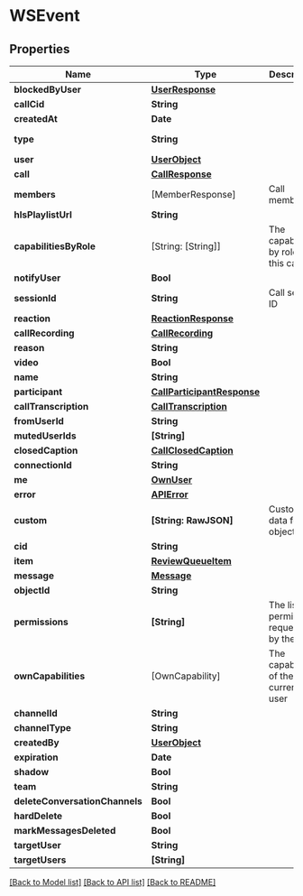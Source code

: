# WSEvent

## Properties
Name | Type | Description | Notes
------------ | ------------- | ------------- | -------------
**blockedByUser** | [**UserResponse**](UserResponse.md) |  | [optional] 
**callCid** | **String** |  | 
**createdAt** | **Date** |  | 
**type** | **String** |  | [default to "user.unbanned"]
**user** | [**UserObject**](UserObject.md) |  | 
**call** | [**CallResponse**](CallResponse.md) |  | 
**members** | [MemberResponse] | Call members | 
**hlsPlaylistUrl** | **String** |  | 
**capabilitiesByRole** | [String: [String]] | The capabilities by role for this call | 
**notifyUser** | **Bool** |  | 
**sessionId** | **String** | Call session ID | 
**reaction** | [**ReactionResponse**](ReactionResponse.md) |  | 
**callRecording** | [**CallRecording**](CallRecording.md) |  | 
**reason** | **String** |  | [optional] 
**video** | **Bool** |  | 
**name** | **String** |  | 
**participant** | [**CallParticipantResponse**](CallParticipantResponse.md) |  | 
**callTranscription** | [**CallTranscription**](CallTranscription.md) |  | 
**fromUserId** | **String** |  | 
**mutedUserIds** | **[String]** |  | 
**closedCaption** | [**CallClosedCaption**](CallClosedCaption.md) |  | 
**connectionId** | **String** |  | 
**me** | [**OwnUser**](OwnUser.md) |  | 
**error** | [**APIError**](APIError.md) |  | 
**custom** | **[String: RawJSON]** | Custom data for this object | 
**cid** | **String** |  | 
**item** | [**ReviewQueueItem**](ReviewQueueItem.md) |  | [optional] 
**message** | [**Message**](Message.md) |  | [optional] 
**objectId** | **String** |  | [optional] 
**permissions** | **[String]** | The list of permissions requested by the user | 
**ownCapabilities** | [OwnCapability] | The capabilities of the current user | 
**channelId** | **String** |  | 
**channelType** | **String** |  | 
**createdBy** | [**UserObject**](UserObject.md) |  | 
**expiration** | **Date** |  | [optional] 
**shadow** | **Bool** |  | 
**team** | **String** |  | [optional] 
**deleteConversationChannels** | **Bool** |  | 
**hardDelete** | **Bool** |  | 
**markMessagesDeleted** | **Bool** |  | 
**targetUser** | **String** |  | [optional] 
**targetUsers** | **[String]** |  | [optional] 

[[Back to Model list]](../README.md#documentation-for-models) [[Back to API list]](../README.md#documentation-for-api-endpoints) [[Back to README]](../README.md)



